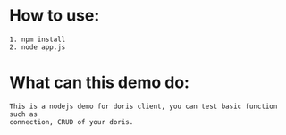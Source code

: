 <!--
Copyright (c) 2020 Beijing Dingshi Zongheng Technology Co., Ltd. All rights reserved.

Licensed to the Apache Software Foundation (ASF) under one
or more contributor license agreements.  See the NOTICE file
distributed with this work for additional information
regarding copyright ownership.  The ASF licenses this file
to you under the Apache License, Version 2.0 (the
"License"); you may not use this file except in compliance
with the License.  You may obtain a copy of the License at

  http://www.apache.org/licenses/LICENSE-2.0

Unless required by applicable law or agreed to in writing,
software distributed under the License is distributed on an
"AS IS" BASIS, WITHOUT WARRANTIES OR CONDITIONS OF ANY
KIND, either express or implied.  See the License for the
specific language governing permissions and limitations
under the License.
-->


# How to use:
	1. npm install
	2. node app.js

# What can this demo do:
	This is a nodejs demo for doris client, you can test basic function such as
	connection, CRUD of your doris.

